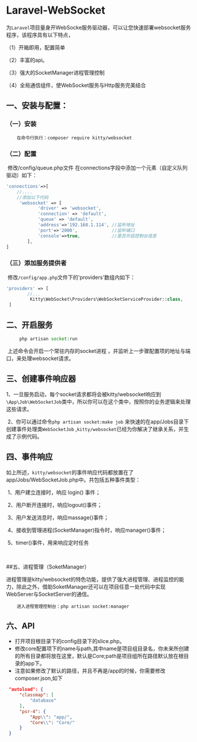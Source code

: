 # Laravel-WebSocket  
为`Laravel`项目量身开WebSocke服务驱动器，可以让您快速部署websocket服务程序，该程序具有以下特点，

（1）开箱即用，配置简单

（2）丰富的api。

（3）强大的SocketManager进程管理控制

（4）全局通信组件，使WebSocket服务与Http服务完美结合

## 一、安装与配置： 

### （一）安装

```composer
    在命令行执行：composer require kitty/websocket
```

### （二）配置

​	修改/config/queue.php文件 在connections字段中添加一个元素（自定义队列驱动）如下：

```php
'connections'=>[
  	//....
    //添加以下代码
  	 'websocket' => [
            'driver' => 'websocket',
            'connection' => 'default',
            'queue' => 'default',
            'address'=>'192.168.1.114', //监听地址
            'port'=>'2000',        		//监听端口
            'console'=>true,			//是否开启控制台信息
        ],
]
```

### （三）添加服务提供者

​	修改``/config/app.php``文件下的'providers'数组内如下：

```php
'providers' => [
  		//...
         Kitty\WebSocket\Providers\WebSocketServiceProvider::class,
 ]
```



## 二、开启服务

```php
     php artisan socket:run
```

​	上述命令会开启一个常驻内存的socket进程 ，并监听上一步骤配置项的地址与端口，来处理websocket请求。



## 三、创建事件响应器

​	1、一旦服务启动，每个socket请求都将会被kitty/websocket响应到`\App\Job\WebSocketJob`类中，所以你可以在这个类中，按照你的业务逻辑来处理这些请求。

​	2、你可以通过命令`php artisan socket:make job` 来快速的在app/Jobs目录下创建事件处理类`WebSocketJob` ,`kitty/websocket`已经为你解决了继承关系，并生成了示例代码。



## 四、事件响应

​	如上所述，`kitty/websocket`的事件响应代码都放置在了app/Jobs/WebSocketJob.php中。共包括五种事件类型：

​	1、用户建立连接时，响应  login() 事件；

​	2、用户断开连接时，响应logout()事件；

​	3、用户发送消息时，响应massage()事件；

​	4、接收到管理进程(SocketManager)指令时，响应manager()事件；

​	5、timer()事件，用来响应定时任务

​	

##五、进程管理（SoketManager）

​	进程管理是kitty/websocket的特色功能，提供了强大进程管理、进程监控的能力，除此之外，借助SoketManager还可以在项目任意一处代码中实现WebServer与SocketServer的通信。

```composer
    进入进程管理控制台：php artisan socket:manager
```



## 六、API

   * 打开项目根目录下的config目录下的slice.php。
   * 修改core配置项下的name与path,其中name是项目组目录名，你未来所创建的所有目录都将放在这里，默认是Core;path是项目组所在路径默认放在根目录的app下。
   * 注意如果修改了默认的路径，并且不再是/app的时候，你需要修改composer.json,如下
   ```json
    "autoload": {
        "classmap": [
            "database"
        ],
        "psr-4": {
            "App\\": "app/",
            "Core\\": "Core/"
        }
    }
   ```

